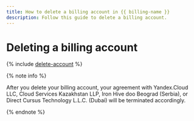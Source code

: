 ```yaml
---
title: How to delete a billing account in {{ billing-name }}
description: Follow this guide to delete a billing account.
---
```


# Deleting a billing account

{% include [delete-account](../../_includes/billing/billing-delete-account.md) %}

{% note info %}

After you delete your billing account, your agreement with Yandex.Cloud LLC, Cloud Services Kazakhstan LLP, Iron Hive doo Beograd (Serbia), or Direct Cursus Technology L.L.C. (Dubai) will be terminated accordingly.

{% endnote %}

